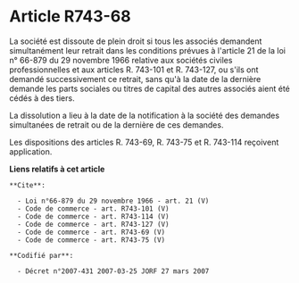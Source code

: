 # Article R743-68

La société est dissoute de plein droit si tous les associés demandent simultanément leur retrait dans les conditions prévues
à l'article 21 de la loi n° 66-879 du 29 novembre 1966 relative aux sociétés civiles professionnelles et aux articles R.
743-101 et R. 743-127, ou s'ils ont demandé successivement ce retrait, sans qu'à la date de la dernière demande les parts
sociales ou titres de capital des autres associés aient été cédés à des tiers. 

La dissolution a lieu à la date de la notification à la société des demandes simultanées de retrait ou de la dernière de ces
demandes. 

Les dispositions des articles R. 743-69, R. 743-75 et R. 743-114 reçoivent application.

**Liens relatifs à cet article**

	**Cite**:

	  - Loi n°66-879 du 29 novembre 1966 - art. 21 (V)
	  - Code de commerce - art. R743-101 (V)
	  - Code de commerce - art. R743-114 (V)
	  - Code de commerce - art. R743-127 (V)
	  - Code de commerce - art. R743-69 (V)
	  - Code de commerce - art. R743-75 (V)

	**Codifié par**:

	  - Décret n°2007-431 2007-03-25 JORF 27 mars 2007
